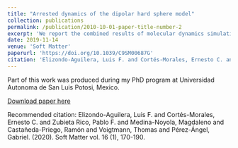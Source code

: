 ```yaml
---
title: "Arrested dynamics of the dipolar hard sphere model"
collection: publications
permalink: /publication/2010-10-01-paper-title-number-2
excerpt: 'We report the combined results of molecular dynamics simulations and theoretical calculations concerning various dynamical arrest transitions in a model system representing a dipolar fluid, namely, N (soft core) rigid spheres interacting through a truncated dipole–dipole potential. By exploring different regimes of concentration and temperature, we find three distinct scenarios for the slowing down of the dynamics of the translational and orientational degrees of freedom: at low (η = 0.2) and intermediate (η = 0.4) volume fractions, both dynamics are strongly coupled and become simultaneously arrested upon cooling. '
date: 2019-11-14
venue: 'Soft Matter'
paperurl: 'https://doi.org/10.1039/C9SM00687G'
citation: 'Elizondo-Aguilera, Luis F. and Cortés-Morales, Ernesto C. and Zubieta Rico, Pablo F. and Medina-Noyola, Magdaleno and Castañeda-Priego, Ramón and Voigtmann, Thomas and Pérez-Ángel, Gabriel. (2020). <i>Soft Matter</i>. 16 (1): 170-190.'
---
```

Part of this work was produced during my PhD program at Universidad Autonoma de San Luis Potosi, Mexico.

[Download paper here](https://pubs.rsc.org/en/content/articlehtml/2019/sm/c9sm00687g)

Recommended citation: Elizondo-Aguilera, Luis F. and Cortés-Morales, Ernesto C. and Zubieta Rico, Pablo F. and Medina-Noyola, Magdaleno and Castañeda-Priego, Ramón and Voigtmann, Thomas and Pérez-Ángel, Gabriel. (2020). Soft Matter vol. 16 (1), 170-190.
